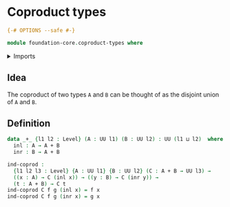 # Coproduct types

```agda
{-# OPTIONS --safe #-}
```

```agda
module foundation-core.coproduct-types where
```

<details><summary>Imports</summary>

```agda
open import foundation-core.universe-levels
```

</details>

## Idea

The coproduct of two types `A` and `B` can be thought of as the disjoint union of `A` and `B`.

## Definition

```agda
data _+_ {l1 l2 : Level} (A : UU l1) (B : UU l2) : UU (l1 ⊔ l2)  where
  inl : A → A + B
  inr : B → A + B

ind-coprod :
  {l1 l2 l3 : Level} {A : UU l1} {B : UU l2} (C : A + B → UU l3) →
  ((x : A) → C (inl x)) → ((y : B) → C (inr y)) →
  (t : A + B) → C t
ind-coprod C f g (inl x) = f x
ind-coprod C f g (inr x) = g x
```
